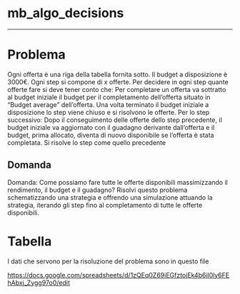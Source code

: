 # mb_algo_decisions
---

# Problema

Ogni offerta è una riga della tabella fornita sotto. Il budget a disposizione è 3000€. Ogni step si compone di x offerte. Per decidere in ogni step quante offerte fare si deve tener conto che: Per completare un offerta va sottratto al budget iniziale il budget per il completamento dell’offerta situato in “Budget average” dell’offerta. Una volta terminato il budget iniziale a disposizione lo step viene chiuso e si risolvono le offerte. Per lo step successivo: Dopo il conseguimento delle offerte dello step precedente, il budget iniziale va aggiornato con il guadagno derivante dall’offerta e il budget, prima allocato, diventa di nuovo disponibile se l’offerta è stata completata. Si risolve lo step come quello precedente

## Domanda

Domanda: Come possiamo fare tutte le offerte disponibili massimizzando il rendimento, il budget e il guadagno? Risolvi questo problema schematizzando una strategia e offrendo una simulazione attuando la strategia, iterando gli step fino al completamento di tutte le offerte disponibili.

# Tabella

I dati che servono per la risoluzione del problema sono in questo file

https://docs.google.com/spreadsheets/d/1zQEq0Z69iEGfztojEk4b6il0ly6FEhAbxj_Zygg97o0/edit


